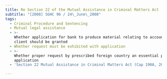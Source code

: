 ```yaml
---
title: Re Section 22 of the Mutual Assistance in Criminal Matters Act
subtitle: "[2008] SGHC 96 / 24\_June\_2008"
tags:
  - Criminal Procedure and Sentencing
  - Mutual legal assistance
  - >-
    Whether application for bank to produce material relating to account of
    client should be granted
  - Whether request must be exhibited with application
  - >-
    Whether proper request by prescribed foreign country an essential part of
    application
  - 'Section 22 Mutual Assistance in Criminal Matters Act (Cap 190A, 2001 Rev Ed)'

---
```


